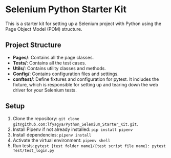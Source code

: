 # Selenium Python Starter Kit

This is a starter kit for setting up a Selenium project with Python using the Page Object Model (POM) structure.

## Project Structure

- **Pages/**: Contains all the page classes.
- **Tests/**: Contains all the test cases.
- **Utils/**: Contains utility classes and methods.
- **Config/**: Contains configuration files and settings.
- **conftest/**: Define fixtures and configuration for pytest. It includes the fixture, which is responsible for setting up and tearing down the web driver for your Selenium tests.

## Setup

1. Clone the repository: ``git clone git@github.com:lfyagya/Python_Selenium_Starter_Kit.git``.
2. Install Pipenv if not already installed: `pip install pipenv`
3. Install dependencies: `pipenv install`
4. Activate the virtual environment: `pipenv shell`
5. Run tests: `pytest {test folder name}/{test script file name}: pytest Test/test_login.py`
